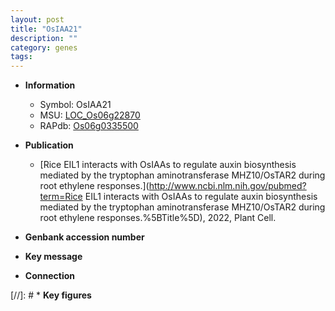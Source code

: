 ```yaml
---
layout: post
title: "OsIAA21"
description: ""
category: genes
tags: 
---
```


* **Information**  
    + Symbol: OsIAA21  
    + MSU: [LOC_Os06g22870](http://rice.uga.edu/cgi-bin/ORF_infopage.cgi?orf=LOC_Os06g22870)  
    + RAPdb: [Os06g0335500](https://rapdb.dna.affrc.go.jp/locus/?name=Os06g0335500)  

* **Publication**  
    + [Rice EIL1 interacts with OsIAAs to regulate auxin biosynthesis mediated by the tryptophan aminotransferase MHZ10/OsTAR2 during root ethylene responses.](http://www.ncbi.nlm.nih.gov/pubmed?term=Rice EIL1 interacts with OsIAAs to regulate auxin biosynthesis mediated by the tryptophan aminotransferase MHZ10/OsTAR2 during root ethylene responses.%5BTitle%5D), 2022, Plant Cell.

* **Genbank accession number**  

* **Key message**  

* **Connection**  

[//]: # * **Key figures**  


